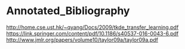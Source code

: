 # Annotated_Bibliography

http://home.cse.ust.hk/~qyang/Docs/2009/tkde_transfer_learning.pdf
https://link.springer.com/content/pdf/10.1186/s40537-016-0043-6.pdf
http://www.jmlr.org/papers/volume10/taylor09a/taylor09a.pdf
